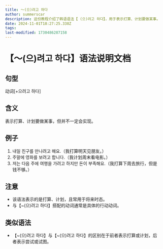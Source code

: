 ```yaml
---
title: 〜(으)려고 하다
author: summerscar
description: 这份教程介绍了韩语语法【 (으)려고 하다】，用于表示打算、计划要做某事。常用于未来时态，搭配具体行动动词。与尝试或试图相关的语法【~(으)려고 하다】有所区别。
date: 2024-11-01T18:27:25.338Z
tags:
last-modified: 1730486287158
---
```


# 【〜(으)려고 하다】语法说明文档
## 句型
动词[+으려고 하다]
## 含义
表示打算、计划要做某事，但并不一定会实现。
## 例子
1. <Speak>내일 친구를 만나려고 해요.</Speak>（我打算明天见朋友。）
2. <Speak>주말에 영화를 보려고 합니다.</Speak>（我计划周末看电影。）
3. <Speak>저는 다음 주에 여행을 가려고 하지만 돈이 부족해요.</Speak>（我打算下周去旅行，但是钱不够。）
## 注意
- 该语法表示的是打算、计划，且常用于将来时态。
- 与【~(으)려고 하다】搭配的动词通常是具体的行动动词。
## 类似语法
- 【~(으)려고 하다】与【~(으)려고 하다】的区别在于前者表示打算或计划，后者表示尝试或试图。